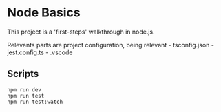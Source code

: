 # Node Basics

This project is a 'first-steps' walkthrough in node.js.

Relevants parts are project configuration, being relevant
    - tsconfig.json
    - jest.config.ts
    - .vscode

## Scripts

    npm run dev
    npm run test
    npm run test:watch

